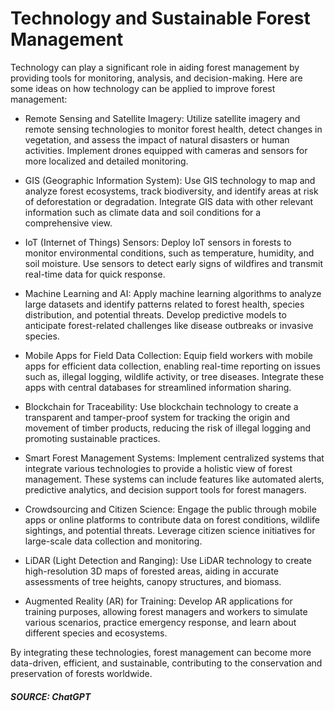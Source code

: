 # Technology and Sustainable Forest Management
Technology can play a significant role in aiding forest management by providing tools for monitoring, analysis, and decision-making. Here are some ideas on how technology can be applied to improve forest management:

- Remote Sensing and Satellite Imagery:
Utilize satellite imagery and remote sensing technologies to monitor forest health, detect changes in vegetation, and assess the impact of natural disasters or human activities.
Implement drones equipped with cameras and sensors for more localized and detailed monitoring.

- GIS (Geographic Information System):
Use GIS technology to map and analyze forest ecosystems, track biodiversity, and identify areas at risk of deforestation or degradation.
Integrate GIS data with other relevant information such as climate data and soil conditions for a comprehensive view.

- IoT (Internet of Things) Sensors:
Deploy IoT sensors in forests to monitor environmental conditions, such as temperature, humidity, and soil moisture.
Use sensors to detect early signs of wildfires and transmit real-time data for quick response.

- Machine Learning and AI:
Apply machine learning algorithms to analyze large datasets and identify patterns related to forest health, species distribution, and potential threats.
Develop predictive models to anticipate forest-related challenges like disease outbreaks or invasive species.

- Mobile Apps for Field Data Collection:
Equip field workers with mobile apps for efficient data collection, enabling real-time reporting on issues such as, illegal logging, wildlife activity, or tree diseases.
Integrate these apps with central databases for streamlined information sharing.

- Blockchain for Traceability:
Use blockchain technology to create a transparent and tamper-proof system for tracking the origin and movement of timber products, reducing the risk of illegal logging and promoting sustainable practices.

- Smart Forest Management Systems:
Implement centralized systems that integrate various technologies to provide a holistic view of forest management.
These systems can include features like automated alerts, predictive analytics, and decision support tools for forest managers.

- Crowdsourcing and Citizen Science:
Engage the public through mobile apps or online platforms to contribute data on forest conditions, wildlife sightings, and potential threats.
Leverage citizen science initiatives for large-scale data collection and monitoring.

- LiDAR (Light Detection and Ranging):
Use LiDAR technology to create high-resolution 3D maps of forested areas, aiding in accurate assessments of tree heights, canopy structures, and biomass.

- Augmented Reality (AR) for Training:
Develop AR applications for training purposes, allowing forest managers and workers to simulate various scenarios, practice emergency response, and learn about different species and ecosystems.

By integrating these technologies, forest management can become more data-driven, efficient, and sustainable, contributing to the conservation and preservation of forests worldwide.

##### SOURCE: ChatGPT
